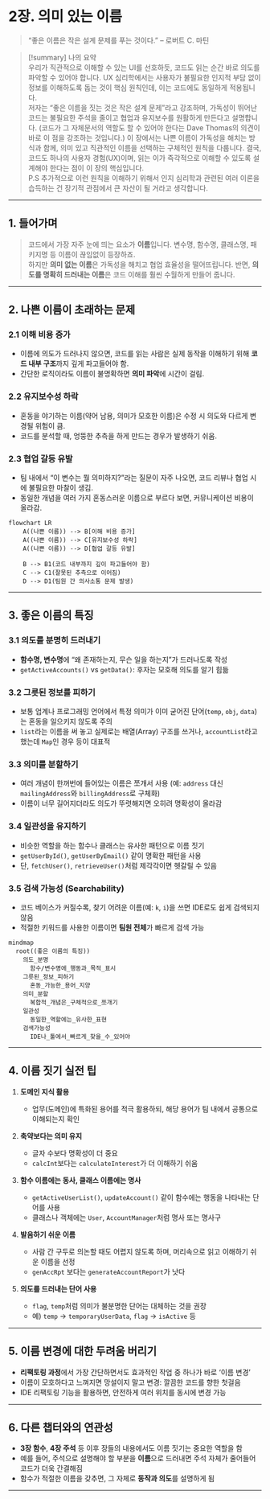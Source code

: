 # 2장. 의미 있는 이름

> “좋은 이름은 작은 설계 문제를 푸는 것이다.” – 로버트 C. 마틴

> [!summary] 나의 요약  
> 우리가 직관적으로 이해할 수 있는 UI를 선호하듯, 코드도 읽는 순간 바로 의도를 파악할 수 있어야 합니다. UX 심리학에서는 사용자가 불필요한 인지적 부담 없이 정보를 이해하도록 돕는 것이 핵심 원칙인데, 이는 코드에도 동일하게 적용됩니다.  
> 저자는 “좋은 이름을 짓는 것은 작은 설계 문제”라고 강조하며, 가독성이 뛰어난 코드는 불필요한 주석을 줄이고 협업과 유지보수를 원활하게 만든다고 설명합니다. (코드가 그 자체문서의 역할도 할 수 있어야 한다는 Dave Thomas의 의견이 바로 이 점을 강조하는 것입니다.)
> 이 장에서는 나쁜 이름이 가독성을 해치는 방식과 함께, 의미 있고 직관적인 이름을 선택하는 구체적인 원칙을 다룹니다. 결국, 코드도 하나의 사용자 경험(UX)이며, 읽는 이가 즉각적으로 이해할 수 있도록 설계해야 한다는 점이 이 장의 핵심입니다.
> <br>
> P.S 추가적으로 이런 원칙을 이해하기 위해서 인지 심리학과 관련된 여러 이론을 습득하는 건 장기적 관점에서 큰 자산이 될 거라고 생각합니다.

---

## 1. 들어가며

> 코드에서 가장 자주 눈에 띄는 요소가 **이름**입니다. 변수명, 함수명, 클래스명, 패키지명 등 이름이 끊임없이 등장하죠.  
> 하지만 **의미 없는 이름**은 가독성을 해치고 협업 효율성을 떨어뜨립니다. 반면, **의도를 명확히 드러내는 이름**은 코드 이해를 훨씬 수월하게 만들어 줍니다.

---

## 2. 나쁜 이름이 초래하는 문제

### 2.1 이해 비용 증가

- 이름에 의도가 드러나지 않으면, 코드를 읽는 사람은 실제 동작을 이해하기 위해 **코드 내부 구조**까지 깊게 파고들어야 함.
- 간단한 로직이라도 이름이 불명확하면 **의미 파악**에 시간이 걸림.

### 2.2 유지보수성 하락

- 혼동을 야기하는 이름(약어 남용, 의미가 모호한 이름)은 수정 시 의도와 다르게 변경될 위험이 큼.
- 코드를 분석할 때, 엉뚱한 추측을 하게 만드는 경우가 발생하기 쉬움.

### 2.3 협업 갈등 유발

- 팀 내에서 “이 변수는 뭘 의미하지?”라는 질문이 자주 나오면, 코드 리뷰나 협업 시에 불필요한 마찰이 생김.
- 동일한 개념을 여러 가지 혼동스러운 이름으로 부르다 보면, 커뮤니케이션 비용이 올라감.

```mermaid
flowchart LR
    A((나쁜 이름)) --> B[이해 비용 증가]
    A((나쁜 이름)) --> C[유지보수성 하락]
    A((나쁜 이름)) --> D[협업 갈등 유발]

    B --> B1(코드 내부까지 깊이 파고들어야 함)
    C --> C1(잘못된 추측으로 이어짐)
    D --> D1(팀원 간 의사소통 문제 발생)
```

---

## 3. 좋은 이름의 특징

### 3.1 의도를 분명히 드러내기

- **함수명, 변수명**에 “왜 존재하는지, 무슨 일을 하는지”가 드러나도록 작성
- `getActiveAccounts()` vs `getData()`: 후자는 모호해 의도를 알기 힘듦

### 3.2 그릇된 정보를 피하기

- 보통 업계나 프로그래밍 언어에서 특정 의미가 이미 굳어진 단어(`temp`, `obj`, `data`)는 혼동을 일으키지 않도록 주의
- `list`라는 이름을 써 놓고 실제로는 배열(Array) 구조를 쓰거나, `accountList`라고 했는데 `Map`인 경우 등이 대표적

### 3.3 의미를 분할하기

- 여러 개념이 한꺼번에 들어있는 이름은 쪼개서 사용 (예: `address` 대신 `mailingAddress`와 `billingAddress`로 구체화)
- 이름이 너무 길어지더라도 의도가 뚜렷해지면 오히려 명확성이 올라감

### 3.4 일관성을 유지하기

- 비슷한 역할을 하는 함수나 클래스는 유사한 패턴으로 이름 짓기
- `getUserById()`, `getUserByEmail()` 같이 명확한 패턴을 사용
- 단, `fetchUser()`, `retrieveUser()`처럼 제각각이면 헷갈릴 수 있음

### 3.5 검색 가능성 (Searchability)

- 코드 베이스가 커질수록, 찾기 어려운 이름(예: `k`, `i`)을 쓰면 IDE로도 쉽게 검색되지 않음
- 적절한 키워드를 사용한 이름이면 **팀원 전체**가 빠르게 검색 가능

```mermaid
mindmap
  root((좋은 이름의 특징))
    의도_분명
      함수/변수명에_행동과_목적_표시
    그릇된_정보_피하기
      혼동_가능한_용어_지양
    의미_분할
      복합적_개념은_구체적으로_쪼개기
    일관성
      동일한_역할에는_유사한_표현
    검색가능성
      IDE나_툴에서_빠르게_찾을_수_있어야
```

---

## 4. 이름 짓기 실전 팁

1. **도메인 지식 활용**

   - 업무(도메인)에 특화된 용어를 적극 활용하되, 해당 용어가 팀 내에서 공통으로 이해되는지 확인

2. **축약보다는 의미 유지**

   - 글자 수보다 명확성이 더 중요
   - `calcInt`보다는 `calculateInterest`가 더 이해하기 쉬움

3. **함수 이름에는 동사, 클래스 이름에는 명사**

   - `getActiveUserList()`, `updateAccount()` 같이 함수에는 행동을 나타내는 단어를 사용
   - 클래스나 객체에는 `User`, `AccountManager`처럼 명사 또는 명사구

4. **발음하기 쉬운 이름**

   - 사람 간 구두로 의논할 때도 어렵지 않도록 하며, 머리속으로 읽고 이해하기 쉬운 이름을 선정
   - `genAccRpt` 보다는 `generateAccountReport`가 낫다

5. **의도를 드러내는 단어 사용**

   - `flag`, `temp`처럼 의미가 불분명한 단어는 대체하는 것을 권장
   - 예) `temp` -> `temporaryUserData`, `flag` -> `isActive` 등

---

## 5. 이름 변경에 대한 두려움 버리기

- **리팩토링 과정**에서 가장 간단하면서도 효과적인 작업 중 하나가 바로 ‘이름 변경’
- 이름이 모호하다고 느껴지면 망설이지 말고 변경: 깔끔한 코드를 향한 첫걸음
- IDE 리팩토링 기능을 활용하면, 안전하게 여러 위치를 동시에 변경 가능

---

## 6. 다른 챕터와의 연관성

- **3장 함수**, **4장 주석** 등 이후 장들의 내용에서도 이름 짓기는 중요한 역할을 함
- 예를 들어, 주석으로 설명해야 할 부분을 **이름**으로 드러내면 주석 자체가 줄어들어 코드가 더욱 간결해짐
- 함수가 적절한 이름을 갖추면, 그 자체로 **동작과 의도**를 설명하게 됨

---
